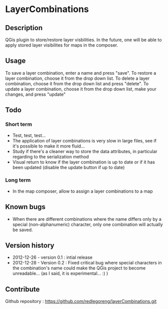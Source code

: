 # LayerCombinations #


## Description ##

QGis plugin to store/restore layer visbilities.
In the future, one will be able to apply stored layer visibilites for maps in the composer.


## Usage ##

To save a layer combination, enter a name and press "save".
To restore a layer combination, choose it from the drop down list.
To delete a layer combination, choose it from the drop down list and press "delete".
To update a layer combination, choose it from the drop down list, make your changes, and press "update"


## Todo ##

### Short term ###
- Test, test, test...
- The application of layer combinations is very slow in large files, see if it's possible to make it more fluid...
- Study if there's a cleaner way to store the data attributes, in particular regarding to the serialization method
- Visual return to know if the layer combination is up to date or if it has been updated (disable the update button if up to date)

### Long term ###
- In the map composer, allow to assign a layer combinations to a map

## Known bugs ##
- When there are different combinations where the name differs only by a special (non-alphanumeric) character, only one combination will actually be saved.

## Version history ##
- 2012-12-26 - version 0.1 : intial release
- 2012-12-28 - Version 0.2 : Fixed critical bug where special characters in the combination's name could make the QGis project to become unreadable... (as I said, it is experimental... :) )

## Contribute ##
Github repository : https://github.com/redlegoreng/layerCombinations.git
